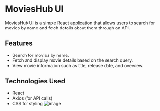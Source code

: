# MoviesHub UI

MoviesHub UI is a simple React application that allows users to search for movies by name and fetch details about them through an API.

## Features

- Search for movies by name.
- Fetch and display movie details based on the search query.
- View movie information such as title, release date, and overview.

## Technologies Used

- React
- Axios (for API calls)
- CSS for styling
![image](https://github.com/user-attachments/assets/b18c9d19-4f13-45ee-9e0f-760f6ddf2c49)
